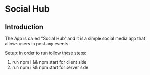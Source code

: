 # Social Hub


## Introduction


 The App is called "Social Hub" and it is a simple social media app that allows users to post any events.



Setup:
in order to run follow these steps:

1) run npm i && npm start for  client side
2) run npm i && npm start for server side 
